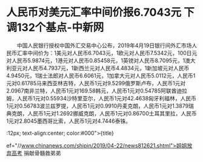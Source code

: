# 人民币对美元汇率中间价报6.7043元 下调132个基点-中新网

　　中国人民银行授权中国外汇交易中心公布，2019年4月19日银行间外汇市场人民币汇率中间价为：1美元对人民币6.7043元，1欧元对人民币7.5342元，100日元对人民币5.9874元，1港元对人民币0.85458元，1英镑对人民币8.7095元，1澳大利亚元对人民币4.7937元，1新西兰元对人民币4.4834元，1新加坡元对人民币4.9450元，1瑞士法郎对人民币6.6061元，1加拿大元对人民币5.0112元，人民币1元对0.61785马来西亚林吉特，人民币1元对9.5299俄罗斯卢布，人民币1元对2.0967南非兰特，人民币1元对169.58韩元，人民币1元对0.54785阿联酋迪拉姆，人民币1元对0.55934沙特里亚尔，人民币1元对42.4638匈牙利福林，人民币1元对0.56783波兰兹罗提，人民币1元对0.9910丹麦克朗，人民币1元对1.3879瑞典克朗，人民币1元对1.2692挪威克朗，人民币1元对0.86700土耳其里拉，人民币1元对2.8045墨西哥比索，人民币1元对4.7446泰铢。

:12px; text-align:center; color:#000">{title}

ef="//www.chinanews.com/shipin/2019/04-22/news812621.shtml">姐姐放弃高考 捐献骨髓救弟弟
